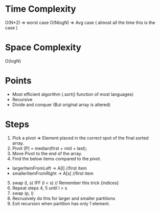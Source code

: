 # Time Complexity
O(N*2) => worst case
O(NlogN) => Avg case ( almost all the time this is the case )
# Space Complexity
O(logN)
 
# Points
- Most efficient algorithm (.sort() function of most languages)
- Recursive
- Divide and conquer (But original array is altered)
 
# Steps
1. Pick a pivot => Element placed in the correct spot of the final sorted array.
2. Pivot [P] = median(first + mid + last);
3. Move Pivot to the end of the array.
4. Find the below items compared to the pivot.
  - largerItemFromLeft -> A[l] //first item
  - smallerItemFromRight -> A[s] //first item
5. swap (l, s) IFF (l < s) // Remember this trick {indices}
6. Repeat steps 4, 5 until l > s
7. swap (p, l)
7. Recrusively do this for larger and smaller partitions
8. Exit recursion when partition has only 1 element.
